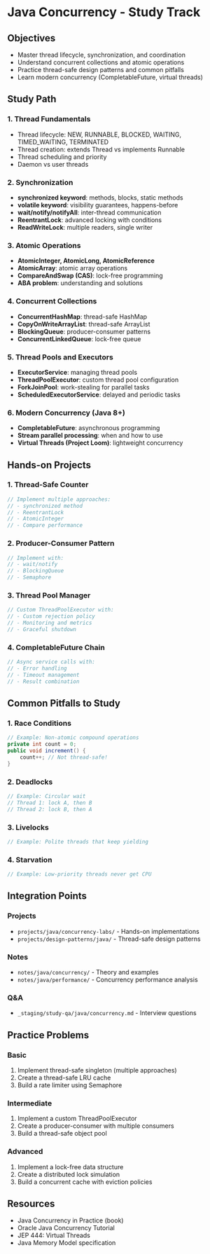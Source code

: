 # Java Concurrency - Study Track

## Objectives
- Master thread lifecycle, synchronization, and coordination
- Understand concurrent collections and atomic operations
- Practice thread-safe design patterns and common pitfalls
- Learn modern concurrency (CompletableFuture, virtual threads)

## Study Path

### 1. Thread Fundamentals
- Thread lifecycle: NEW, RUNNABLE, BLOCKED, WAITING, TIMED_WAITING, TERMINATED
- Thread creation: extends Thread vs implements Runnable
- Thread scheduling and priority
- Daemon vs user threads

### 2. Synchronization
- **synchronized keyword**: methods, blocks, static methods
- **volatile keyword**: visibility guarantees, happens-before
- **wait/notify/notifyAll**: inter-thread communication
- **ReentrantLock**: advanced locking with conditions
- **ReadWriteLock**: multiple readers, single writer

### 3. Atomic Operations
- **AtomicInteger, AtomicLong, AtomicReference**
- **AtomicArray**: atomic array operations
- **CompareAndSwap (CAS)**: lock-free programming
- **ABA problem**: understanding and solutions

### 4. Concurrent Collections
- **ConcurrentHashMap**: thread-safe HashMap
- **CopyOnWriteArrayList**: thread-safe ArrayList
- **BlockingQueue**: producer-consumer patterns
- **ConcurrentLinkedQueue**: lock-free queue

### 5. Thread Pools and Executors
- **ExecutorService**: managing thread pools
- **ThreadPoolExecutor**: custom thread pool configuration
- **ForkJoinPool**: work-stealing for parallel tasks
- **ScheduledExecutorService**: delayed and periodic tasks

### 6. Modern Concurrency (Java 8+)
- **CompletableFuture**: asynchronous programming
- **Stream parallel processing**: when and how to use
- **Virtual Threads (Project Loom)**: lightweight concurrency

## Hands-on Projects

### 1. Thread-Safe Counter
```java
// Implement multiple approaches:
// - synchronized method
// - ReentrantLock
// - AtomicInteger
// - Compare performance
```

### 2. Producer-Consumer Pattern
```java
// Implement with:
// - wait/notify
// - BlockingQueue
// - Semaphore
```

### 3. Thread Pool Manager
```java
// Custom ThreadPoolExecutor with:
// - Custom rejection policy
// - Monitoring and metrics
// - Graceful shutdown
```

### 4. CompletableFuture Chain
```java
// Async service calls with:
// - Error handling
// - Timeout management
// - Result combination
```

## Common Pitfalls to Study

### 1. Race Conditions
```java
// Example: Non-atomic compound operations
private int count = 0;
public void increment() {
    count++; // Not thread-safe!
}
```

### 2. Deadlocks
```java
// Example: Circular wait
// Thread 1: lock A, then B
// Thread 2: lock B, then A
```

### 3. Livelocks
```java
// Example: Polite threads that keep yielding
```

### 4. Starvation
```java
// Example: Low-priority threads never get CPU
```

## Integration Points

### Projects
- `projects/java/concurrency-labs/` - Hands-on implementations
- `projects/design-patterns/java/` - Thread-safe design patterns

### Notes
- `notes/java/concurrency/` - Theory and examples
- `notes/java/performance/` - Concurrency performance analysis

### Q&A
- `_staging/study-qa/java/concurrency.md` - Interview questions

## Practice Problems

### Basic
1. Implement thread-safe singleton (multiple approaches)
2. Create a thread-safe LRU cache
3. Build a rate limiter using Semaphore

### Intermediate
1. Implement a custom ThreadPoolExecutor
2. Create a producer-consumer with multiple consumers
3. Build a thread-safe object pool

### Advanced
1. Implement a lock-free data structure
2. Create a distributed lock simulation
3. Build a concurrent cache with eviction policies

## Resources
- Java Concurrency in Practice (book)
- Oracle Java Concurrency Tutorial
- JEP 444: Virtual Threads
- Java Memory Model specification
